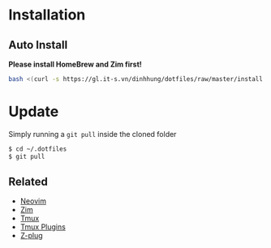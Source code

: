 # Installation

## Auto Install
**Please install HomeBrew and Zim first!**
```sh
bash <(curl -s https://gl.it-s.vn/dinhhung/dotfiles/raw/master/install.sh)
```

# Update
Simply running a `git pull` inside the cloned folder

```sh
$ cd ~/.dotfiles
$ git pull
```



## Related
- [Neovim](https://github.com/neovim/neovim)
- [Zim](https://github.com/hungdinhvan/zim)
- [Tmux](https://tmux.github.io/)
- [Tmux Plugins](https://github.com/tmux-plugins/tpm)
- [Z-plug](https://github.com/zplug/zplug)
